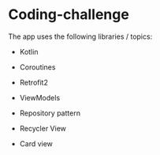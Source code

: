 # Coding-challenge

The app uses the following libraries / topics:

  * Kotlin

  * Coroutines

  * Retrofit2

  * ViewModels

  * Repository pattern

  * Recycler View
   
  * Card view




